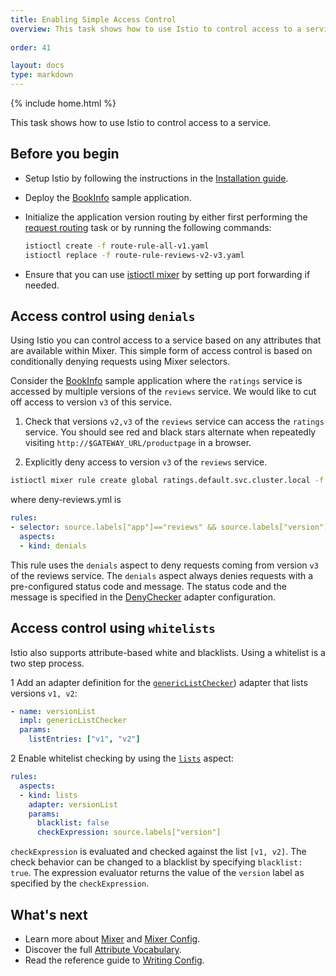 ```yaml
---
title: Enabling Simple Access Control
overview: This task shows how to use Istio to control access to a service.
          
order: 41

layout: docs
type: markdown
---
```

{% include home.html %}

This task shows how to use Istio to control access to a service.

## Before you begin

* Setup Istio by following the instructions in the
  [Installation guide](./installing-istio.html).

* Deploy the [BookInfo]({{home}}/docs/samples/bookinfo.html) sample application.

* Initialize the application version routing by either first performing the
  [request routing](./request-routing.html) task or by running the following
  commands:
  
  ```bash
  istioctl create -f route-rule-all-v1.yaml
  istioctl replace -f route-rule-reviews-v2-v3.yaml
  ```
* Ensure that you can use [istioctl mixer]({{home}}/docs/reference/commands/istioctl/istioctl_mixer.html#synopsis) by setting up port forwarding if needed.

## Access control using `denials` 

Using Istio you can control access to a service based on any attributes that are available within Mixer.
This simple form of access control is based on conditionally denying requests using Mixer selectors.

Consider the [BookInfo]({{home}}/docs/samples/bookinfo.html) sample application where the `ratings` service is accessed by multiple versions
of the `reviews` service. We would like to cut off access to version `v3` of this service.

1. Check that versions `v2,v3` of the `reviews` service can access the `ratings` service. 
   You should see red and black stars alternate when repeatedly visiting 
   `http://$GATEWAY_URL/productpage` in a browser. 

2. Explicitly deny access to version `v3` of the `reviews` service. 

  ```bash
  istioctl mixer rule create global ratings.default.svc.cluster.local -f deny-reviews.yml
  ```
  where deny-reviews.yml is 
   
  ```yaml
  rules:
  - selector: source.labels["app"]=="reviews" && source.labels["version"] == "v3"  
    aspects:
    - kind: denials
  ```
  This rule uses the `denials` aspect to deny requests coming from version `v3` of the reviews service.
  The `denials` aspect always denies requests with a pre-configured status code and message.
  The status code and the message is specified in the [DenyChecker]({{home}}/docs/reference/api/adapters/denyChecker.html)
  adapter configuration.

## Access control using `whitelists` 

Istio also supports attribute-based white and blacklists.
Using a whitelist is a two step process.

1 Add an adapter definition for the [`genericListChecker`]({{home}}/docs/reference/api/adapters/genericListChecker.html)) adapter that lists versions `v1, v2`:

```yaml
- name: versionList
  impl: genericListChecker
  params:
    listEntries: ["v1", "v2"]
```

2 Enable whitelist checking by using the [`lists`]({{home}}/docs/reference/api/mixer-aspects.html#lists) aspect:

```yaml
rules:
  aspects:
  - kind: lists
    adapter: versionList
    params:
      blacklist: false
      checkExpression: source.labels["version"] 
``` 
`checkExpression` is evaluated and checked against the list `[v1, v2]`. The check behavior can be changed to a blacklist by specifying
`blacklist: true`. The expression evaluator returns the value of the `version` label as specified by the `checkExpression`.


## What's next

* Learn more about [Mixer]({{home}}/docs/concepts/policy-and-control/mixer.html) and [Mixer Config]({{home}}/docs/concepts/policy-and-control/mixer-config.html).
* Discover the full [Attribute Vocabulary]({{home}}/docs/reference/attribute-vocabulary.html).
* Read the reference guide to [Writing Config]({{home}}/docs/reference/writing-config.html).
